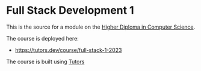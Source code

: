 # Full Stack Development 1

This is the source for a module on the [Higher Diploma in Computer Science](https://tutors.dev/course/wit-hdip-comp-sci-2023). 

The course is deployed here:

- <https://tutors.dev/course/full-stack-1-2023>

The course is built using [Tutors](https://tutors.dev/)
